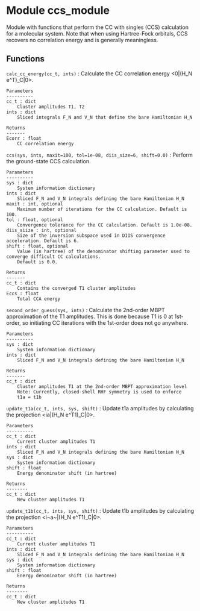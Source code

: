 Module ccs_module
=================
Module with functions that perform the CC with singles (CCS) calculation
for a molecular system. Note that when using Hartree-Fock orbitals, CCS
recovers no correlation energy and is generally meaningless.

Functions
---------

    
`calc_cc_energy(cc_t, ints)`
:   Calculate the CC correlation energy <0|(H_N e^T)_C|0>.
    
    Parameters
    ----------
    cc_t : dict
        Cluster amplitudes T1, T2
    ints : dict
        Sliced integrals F_N and V_N that define the bare Hamiltonian H_N
        
    Returns
    -------
    Ecorr : float
        CC correlation energy

    
`ccs(sys, ints, maxit=100, tol=1e-08, diis_size=6, shift=0.0)`
:   Perform the ground-state CCS calculation.
    
    Parameters
    ----------
    sys : dict
        System information dictionary
    ints : dict
        Sliced F_N and V_N integrals defining the bare Hamiltonian H_N
    maxit : int, optional
        Maximum number of iterations for the CC calculation. Default is 100.
    tol : float, optional
        Convergence tolerance for the CC calculation. Default is 1.0e-08.
    diis_siize : int, optional
        Size of the inversion subspace used in DIIS convergence acceleration. Default is 6.
    shift : float, optional
        Value (in hartree) of the denominator shifting parameter used to converge difficult CC calculations.
        Default is 0.0.
    
    Returns
    -------
    cc_t : dict
        Contains the converged T1 cluster amplitudes
    Eccs : float
        Total CCA energy

    
`second_order_guess(sys, ints)`
:   Calculate the 2nd-order MBPT approximation of the T1 amplitudes.
    This is done because T1 is 0 at 1st-order, so initiating CC iterations
    with the 1st-order does not go anywhere.
    
    Parameters
    ----------
    sys : dict
        System information dictionary
    ints : dict
        Sliced F_N and V_N integrals defining the bare Hamiltonian H_N
    
    Returns
    -------
    cc_t : dict
        Cluster amplitudes T1 at the 2nd-order MBPT approximation level
        Note: Currently, closed-shell RHF symmetry is used to enforce
        t1a = t1b

    
`update_t1a(cc_t, ints, sys, shift)`
:   Update t1a amplitudes by calculating the projection <ia|(H_N e^T1)_C|0>.
    
    Parameters
    ----------
    cc_t : dict
        Current cluster amplitudes T1
    ints : dict
        Sliced F_N and V_N integrals defining the bare Hamiltonian H_N
    sys : dict
        System information dictionary
    shift : float
        Energy denominator shift (in hartree)
    
    Returns
    --------
    cc_t : dict
        New cluster amplitudes T1

    
`update_t1b(cc_t, ints, sys, shift)`
:   Update t1b amplitudes by calculating the projection <i~a~|(H_N e^T1)_C|0>.
    
    Parameters
    ----------
    cc_t : dict
        Current cluster amplitudes T1
    ints : dict
        Sliced F_N and V_N integrals defining the bare Hamiltonian H_N
    sys : dict
        System information dictionary
    shift : float
        Energy denominator shift (in hartree)
    
    Returns
    --------
    cc_t : dict
        New cluster amplitudes T1